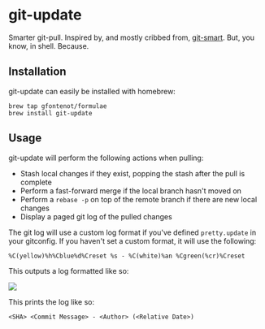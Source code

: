 # git-update #

Smarter git-pull. Inspired by, and mostly cribbed from, [git-smart]. But, you
know, in shell. Because.

[git-smart]: https://github.com/geelen/git-smart/blob/master/lib/commands/smart-pull.rb

## Installation ##

git-update can easily be installed with homebrew:

```
brew tap gfontenot/formulae
brew install git-update
```

## Usage ##

git-update will perform the following actions when pulling:

 - Stash local changes if they exist, popping the stash after the pull is
   complete
 - Perform a fast-forward merge if the local branch hasn't moved on
 - Perform a `rebase -p` on top of the remote branch if there are new local
   changes
 - Display a paged git log of the pulled changes

The git log will use a custom log format if you've defined `pretty.update` in
your gitconfig. If you haven't set a custom format, it will use the following:

```
%C(yellow)%h%Cblue%d%Creset %s - %C(white)%an %Cgreen(%cr)%Creset
```

This outputs a log formatted like so:

![](https://files.app.net/24s27H0jx.png)

This prints the log like so:

    <SHA> <Commit Message> - <Author> (<Relative Date>)

